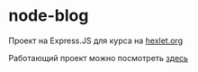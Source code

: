 node-blog
=========

Проект на Express.JS для курса на [hexlet.org](https://hexlet.org/)

Работающий проект можно посмотреть [здесь](http://hexlet-node-blog.herokuapp.com/)